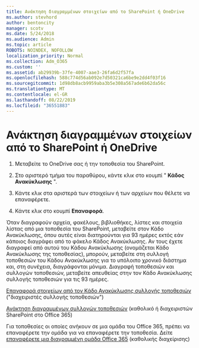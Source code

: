 ```yaml
---
title: Ανάκτηση διαγραμμένων στοιχείων από το SharePoint ή OneDrive
ms.author: stevhord
author: bentoncity
manager: scotv
ms.date: 5/24/2018
ms.audience: Admin
ms.topic: article
ROBOTS: NOINDEX, NOFOLLOW
localization_priority: Normal
ms.collection: Adm_O365
ms.custom: ''
ms.assetid: ab29939b-37fe-4007-aae3-26fa6d2f57fa
ms.openlocfilehash: 588c774d56ab092e7d50321ca6be9e2dd4f03f16
ms.sourcegitcommit: 1d98db8acb9959aba3b5e308a567ade6b62da56c
ms.translationtype: MT
ms.contentlocale: el-GR
ms.lasthandoff: 08/22/2019
ms.locfileid: "36551883"
---
```

# <a name="restore-deleted-items-from-sharepoint-or-onedrive"></a>Ανάκτηση διαγραμμένων στοιχείων από το SharePoint ή OneDrive

1. Μεταβείτε το OneDrive σας ή την τοποθεσία του SharePoint.
    
2. Στο αριστερό τμήμα του παραθύρου, κάντε κλικ στο κουμπί " **Κάδος Ανακύκλωσης** ". 
    
3. Κάντε κλικ στα αριστερά των στοιχείων ή των αρχείων που θέλετε να επαναφέρετε.
    
4. Κάντε κλικ στο κουμπί **Επαναφορά**. 
    
Όταν διαγραφούν αρχεία, φακέλους, βιβλιοθήκες, λίστες και στοιχεία λίστας από μια τοποθεσία του SharePoint, μεταβείτε στον Κάδο Ανακύκλωσης, όπου αυτές είναι διατηρούνται για 93 ημέρες εκτός εάν κάποιος διαγράφει από το φάκελο Κάδος Ανακύκλωσης. Αν τους έχετε διαγραφεί από αυτού του Κάδου Ανακύκλωσης (ονομάζεται Κάδο Ανακύκλωσης της τοποθεσίας), μπορούν, μεταβείτε στη συλλογή τοποθεσιών του Κάδου Ανακύκλωσης για το υπόλοιπο χρονικό διάστημα και, στη συνέχεια, διαγράφονται μόνιμα. Διαγραφή τοποθεσιών και συλλογών τοποθεσιών, μεταβείτε απευθείας στην τον Κάδο Ανακύκλωσης συλλογής τοποθεσιών για τις 93 ημέρες.
  
[Επαναφορά στοιχείων από τον Κάδο Ανακύκλωσης συλλογής τοποθεσιών](https://go.microsoft.com/fwlink/?linkid=867800) ("διαχειριστές συλλογής τοποθεσιών") 
  
[Ανάκτηση διαγραμμένων συλλογών τοποθεσιών](https://go.microsoft.com/fwlink/?linkid=867660) (καθολικό ή διαχειριστών SharePoint στο Office 365) 
  
Για τοποθεσίες οι οποίες ανήκουν σε μια ομάδα του Office 365, πρέπει να επαναφέρετε την ομάδα για να επαναφέρετε την τοποθεσία. Δείτε [επαναφέρετε μια διαγραμμένη ομάδα Office 365](https://go.microsoft.com/fwlink/?linkid=867802) (καθολικής διαχείρισης) 
  

